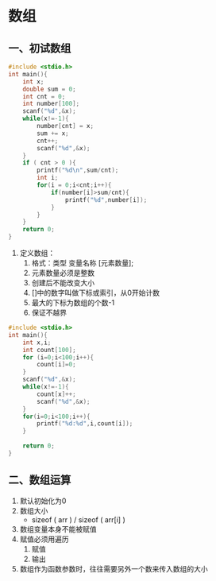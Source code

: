 # 数组






## 一、初试数组

```c
#include <stdio.h>
int main(){
    int x;
    double sum = 0;
    int cnt = 0;
    int number[100];
    scanf("%d",&x);
    while(x!=-1){
        number[cnt] = x;
        sum += x;
        cnt++;
        scanf("%d",&x);
    }
    if ( cnt > 0 ){
        printf("%d\n",sum/cnt);
        int i;
        for(i = 0;i<cnt;i++){
            if(number[i]>sum/cnt){
                printf("%d",number[i]);
            }
        }
    }
    return 0;
}
```



1. 定义数组：
   1. 格式：类型  变量名称 [元素数量];
   2. 元素数量必须是整数
   3. 创建后不能改变大小
   4. []中的数字叫做下标或索引，从0开始计数
   5. 最大的下标为数组的个数-1
   6. 保证不越界  

```c
#include <stdio.h>
int main(){
    int x,i;
    int count[100];
    for (i=0;i<100;i++){
        count[i]=0;
    }
    scanf("%d",&x);
    while(x!=-1){
        count[x]++;
        scanf("%d",&x);
    }
    for(i=0;i<100;i++){
        printf("%d:%d",i,count[i]);
    }
    
    return 0;
}
```

## 二、数组运算

1. 默认初始化为0
2. 数组大小
   * sizeof ( arr ) / sizeof ( arr[i] )
3. 数组变量本身不能被赋值
4. 赋值必须用遍历
   1. 赋值
   2. 输出
5. 数组作为函数参数时，往往需要另外一个数来传入数组的大小












